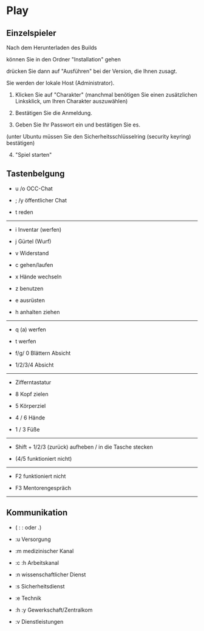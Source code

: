 ﻿# Play
## Einzelspieler ##

Nach dem Herunterladen des Builds

können Sie in den Ordner "Installation" gehen

drücken Sie dann auf "Ausführen" bei der Version, die Ihnen zusagt.

Sie werden der lokale Host (Administrator).

  
1. Klicken Sie auf "Charakter" (manchmal benötigen Sie einen zusätzlichen Linksklick, um Ihren Charakter auszuwählen)

2. Bestätigen Sie die Anmeldung.

3. Geben Sie Ihr Passwort ein und bestätigen Sie es.

(unter Ubuntu müssen Sie den Sicherheitsschlüsselring (security keyring) bestätigen)

4. "Spiel starten"

  
## Tastenbelgung

- u /o OCC-Chat

- ; /y öffentlicher Chat

- t reden

-------

- i Inventar (werfen)

- j Gürtel (Wurf)

- v Widerstand

- c gehen/laufen

- x Hände wechseln

- z benutzen

- e ausrüsten

- h anhalten ziehen

-------

- q (a) werfen

- t werfen

- f/g/ 0 Blättern Absicht

- 1/2/3/4 Absicht

-------

- Zifferntastatur

- 8 Kopf zielen

- 5 Körperziel

- 4 / 6 Hände

- 1 / 3 Füße

-------

- Shift + 1/2/3 (zurück) aufheben / in die Tasche stecken

- (4/5 funktioniert nicht)

-------

- F2 funktioniert nicht

- F3 Mentorengespräch

-------

## Kommunikation

- ( : : oder .)

- :u Versorgung

- :m medizinischer Kanal

- :c :h Arbeitskanal

- :n wissenschaftlicher Dienst

- :s Sicherheitsdienst

- :e Technik

- :h :y Gewerkschaft/Zentralkom

- :v Dienstleistungen
